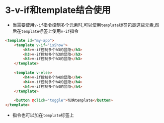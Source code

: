 # 3-v-if和template结合使用

- 当需要使用`v-if`指令控制多个元素时,可以使用`template`标签包裹这些元素,然后在`template`标签上使用`v-if`指令

```html
<template id="my-app">
    <template v-if="isShow">
        <h3>v-if控制多个h3的显隐</h3>
        <h3>v-if控制多个h3的显隐</h3>
        <h3>v-if控制多个h3的显隐</h3>
    </template>
    
    <template v-else>
        <h4>v-if控制多个h4的显隐</h4>
        <h4>v-if控制多个h4的显隐</h4>
        <h4>v-if控制多个h4的显隐</h4>
    </template>
    
    <button @click="toggle">切换template</button>
</template>
```

- 指令也可以加在`template`标签上